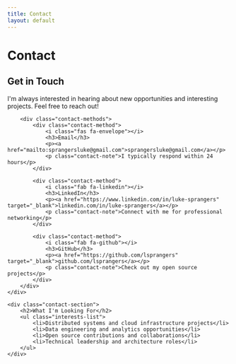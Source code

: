 ```yaml
---
title: Contact
layout: default
---
```


# Contact

<div class="contact-container">
    <div class="contact-section">
        <h2>Get in Touch</h2>
        <p>I'm always interested in hearing about new opportunities and interesting projects. Feel free to reach out!</p>
        
        <div class="contact-methods">
            <div class="contact-method">
                <i class="fas fa-envelope"></i>
                <h3>Email</h3>
                <p><a href="mailto:sprangersluke@gmail.com">sprangersluke@gmail.com</a></p>
                <p class="contact-note">I typically respond within 24 hours</p>
            </div>
            
            <div class="contact-method">
                <i class="fab fa-linkedin"></i>
                <h3>LinkedIn</h3>
                <p><a href="https://www.linkedin.com/in/luke-sprangers" target="_blank">linkedin.com/in/luke-sprangers</a></p>
                <p class="contact-note">Connect with me for professional networking</p>
            </div>
            
            <div class="contact-method">
                <i class="fab fa-github"></i>
                <h3>GitHub</h3>
                <p><a href="https://github.com/lsprangers" target="_blank">github.com/lsprangers</a></p>
                <p class="contact-note">Check out my open source projects</p>
            </div>
        </div>
    </div>
    
    <div class="contact-section">
        <h2>What I'm Looking For</h2>
        <ul class="interests-list">
            <li>Distributed systems and cloud infrastructure projects</li>
            <li>Data engineering and analytics opportunities</li>
            <li>Open source contributions and collaborations</li>
            <li>Technical leadership and architecture roles</li>
        </ul>
    </div>
</div>